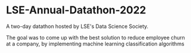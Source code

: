 # LSE-Annual-Datathon-2022


A two-day datathon hosted by LSE's Data Science Society.


The goal was to come up with the best solution to reduce employee churn at a company, by implementing machine learning classification algorithms
